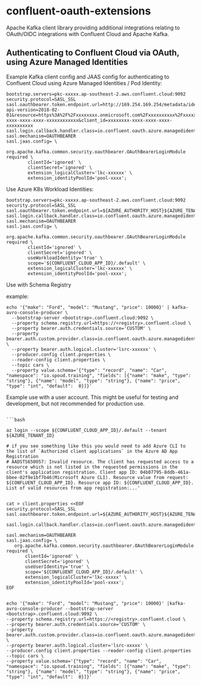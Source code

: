 # confluent-oauth-extensions

Apache Kafka client library providing additional integrations relating to OAuth/OIDC integrations with Confluent Cloud and Apache Kafka.

## Authenticating to Confluent Cloud via OAuth, using Azure Managed Identities

Example Kafka client config and JAAS config for authenticating to Confluent Cloud using Azure Managed Identities / Pod Identity:

```
bootstrap.servers=pkc-xxxxx.ap-southeast-2.aws.confluent.cloud:9092
security.protocol=SASL_SSL
sasl.oauthbearer.token.endpoint.url=http://169.254.169.254/metadata/identity/oauth2/token?api-version=2018-02-01&resource=https%3A%2F%2Fxxxxxxxx.onmicrosoft.com%2Fxxxxxxxxxx%2Fxxxxxxxx-xxxx-xxxx-xxxx-xxxxxxxxxxxx&client_id=xxxxxxxx-xxxx-xxxx-xxxx-xxxxxxxxxx
sasl.login.callback.handler.class=io.confluent.oauth.azure.managedidentity.OAuthBearerLoginCallbackHandler
sasl.mechanism=OAUTHBEARER
sasl.jaas.config= \
	org.apache.kafka.common.security.oauthbearer.OAuthBearerLoginModule required \
		clientId='ignored' \
		clientSecret='ignored' \
		extension_logicalCluster='lkc-xxxxxx' \
		extension_identityPoolId='pool-xxxx';
```

Use Azure K8s Workload Identities:

```
bootstrap.servers=pkc-xxxxx.ap-southeast-2.aws.confluent.cloud:9092
security.protocol=SASL_SSL
sasl.oauthbearer.token.endpoint.url=${AZURE_AUTHORITY_HOST}${AZURE_TENANT_ID}/oauth2/v2.0/token
sasl.login.callback.handler.class=io.confluent.oauth.azure.managedidentity.OAuthBearerLoginCallbackHandler
sasl.mechanism=OAUTHBEARER
sasl.jaas.config= \
	org.apache.kafka.common.security.oauthbearer.OAuthBearerLoginModule required \
		clientId='ignored' \
		clientSecret='ignored' \
		useWorkloadIdentity='true' \
        scope='${CONFLUENT_CLOUD_APP_ID}/.default' \
		extension_logicalCluster='lkc-xxxxxx' \
		extension_identityPoolId='pool-xxxx';
```



Use with Schema Registry

example:
```
echo '{"make": "Ford", "model": "Mustang", "price": 10000}' | kafka-avro-console-producer \
  --bootstrap-server <bootstrap>.confluent.cloud:9092 \
  --property schema.registry.url=https://<registry>.confluent.cloud \
  --property bearer.auth.credentials.source='CUSTOM' \
  --property bearer.auth.custom.provider.class=io.confluent.oauth.azure.managedidentity.RegistryBearerAuthCredentialProvider \
  --property bearer.auth.logical.cluster='lsrc-xxxxxx' \
  --producer.config client.properties \
  --reader-config client.properties \
  --topic cars \
  --property value.schema='{"type": "record", "name": "Car", "namespace": "io.spoud.training", "fields": [{"name": "make", "type": "string"}, {"name": "model", "type": "string"}, {"name": "price", "type": "int", "default":  0}]}'
```


Example use with a user account. This might be useful for testing and development, but not recommended for production use.

```properties

```bash

az login --scope ${CONFLUENT_CLOUD_APP_ID}/.default --tenant ${AZURE_TENANT_ID}

# if you see something like this you would need to add Azure CLI to the list of `Authorized client applications` in the Azure AD App Registration
# AADSTS650057: Invalid resource. The client has requested access to a resource which is not listed in the requested permissions in the client's application registration. Client app ID: 04b07795-8ddb-461a-bbee-02f9e1bf7b46(Microsoft Azure CLI). Resource value from request: ${CONFLUENT_CLOUD_APP_ID}. Resource app ID: ${CONFLUENT_CLOUD_APP_ID}. List of valid resources from app registration:...'


cat > client.properties <<EOF
security.protocol=SASL_SSL
sasl.oauthbearer.token.endpoint.url=${AZURE_AUTHORITY_HOST}${AZURE_TENANT_ID}/oauth2/v2.0/token

sasl.login.callback.handler.class=io.confluent.oauth.azure.managedidentity.OAuthBearerLoginCallbackHandler

sasl.mechanism=OAUTHBEARER
sasl.jaas.config= \
   org.apache.kafka.common.security.oauthbearer.OAuthBearerLoginModule required \
       clientId='ignored' \
       clientSecret='ignored' \
       useUserIdentity='true' \
       scope='${CONFLUENT_CLOUD_APP_ID}/.default' \
       extension_logicalCluster='lkc-xxxxx' \
       extension_identityPoolId='pool-xxxx';
EOF


echo '{"make": "Ford", "model": "Mustang", "price": 10000}' |kafka-avro-console-producer --bootstrap-server <bootstrap>.confluent.cloud:9092 \
--property schema.registry.url=https://<registry>.confluent.cloud \
--property bearer.auth.credentials.source='CUSTOM' \
--property bearer.auth.custom.provider.class=io.confluent.oauth.azure.managedidentity.RegistryBearerAuthCredentialProvider \
--property bearer.auth.logical.cluster='lsrc-xxxxx' \
--producer.config client.properties --reader-config client.properties --topic cars \
--property value.schema='{"type": "record", "name": "Car", "namespace": "io.spoud.training", "fields": [{"name": "make", "type": "string"}, {"name": "model", "type": "string"}, {"name": "price", "type": "int", "default":  0}]}'

```
